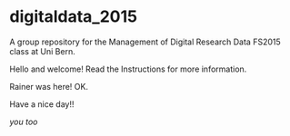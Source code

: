 # digitaldata_2015
A group repository for the Management of Digital Research Data FS2015 class
at Uni Bern.

Hello and welcome! Read the Instructions for more information.

Rainer was here!
OK.

Have a nice day!!

_you too_
